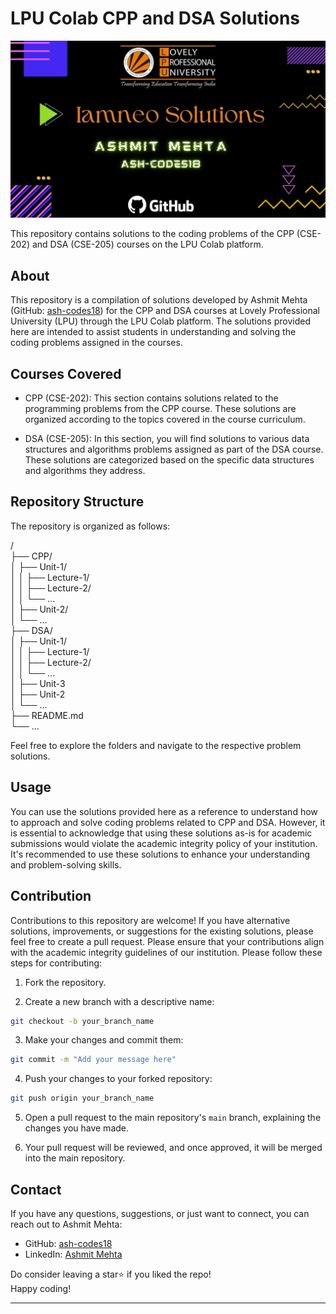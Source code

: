 # LPU Colab CPP and DSA Solutions

![LPU Colab Logo](logo.jpg)

This repository contains solutions to the coding problems of the CPP (CSE-202) and DSA (CSE-205) courses on the LPU Colab platform.

## About

This repository is a compilation of solutions developed by Ashmit Mehta (GitHub: [ash-codes18](https://github.com/ash-codes18)) for the CPP and DSA courses at Lovely Professional University (LPU) through the LPU Colab platform. The solutions provided here are intended to assist students in understanding and solving the coding problems assigned in the courses.

## Courses Covered

- CPP (CSE-202): This section contains solutions related to the programming problems from the CPP course. These solutions are organized according to the topics covered in the course curriculum.

- DSA (CSE-205): In this section, you will find solutions to various data structures and algorithms problems assigned as part of the DSA course. These solutions are categorized based on the specific data structures and algorithms they address.

## Repository Structure

The repository is organized as follows:

/<br>
├── CPP/<br>
│ ├── Unit-1/<br>
│ │ ├── Lecture-1/<br>
│ │ ├── Lecture-2/<br>
│ │ └── ...<br>
│ ├── Unit-2/<br>
│ └── ...<br>
├── DSA/<br>
│ ├── Unit-1/<br>
│ │ ├── Lecture-1/<br>
│ │ ├── Lecture-2/<br>
│ │ └── ...<br>
│ ├── Unit-3<br>
│ ├── Unit-2<br>
│ └── ...<br>
├── README.md<br>
└── ...<br>


Feel free to explore the folders and navigate to the respective problem solutions.

## Usage

You can use the solutions provided here as a reference to understand how to approach and solve coding problems related to CPP and DSA. However, it is essential to acknowledge that using these solutions as-is for academic submissions would violate the academic integrity policy of your institution. It's recommended to use these solutions to enhance your understanding and problem-solving skills.

## Contribution

Contributions to this repository are welcome! If you have alternative solutions, improvements, or suggestions for the existing solutions, please feel free to create a pull request. Please ensure that your contributions align with the academic integrity guidelines of our institution. Please follow these steps for contributing:

1. Fork the repository.

2. Create a new branch with a descriptive name:

```bash
git checkout -b your_branch_name
```

3. Make your changes and commit them:

```bash
git commit -m "Add your message here"
```

4. Push your changes to your forked repository:

```bash
git push origin your_branch_name
```

5. Open a pull request to the main repository's `main` branch, explaining the changes you have made.

6. Your pull request will be reviewed, and once approved, it will be merged into the main repository.




## Contact

If you have any questions, suggestions, or just want to connect, you can reach out to Ashmit Mehta:

- GitHub: [ash-codes18](https://github.com/ash-codes18)
- LinkedIn: [Ashmit Mehta](https://www.linkedin.com/in/ashmit-mehta/)

Do consider leaving a star⭐ if you liked the repo!<br>
Happy coding! 
<hr>